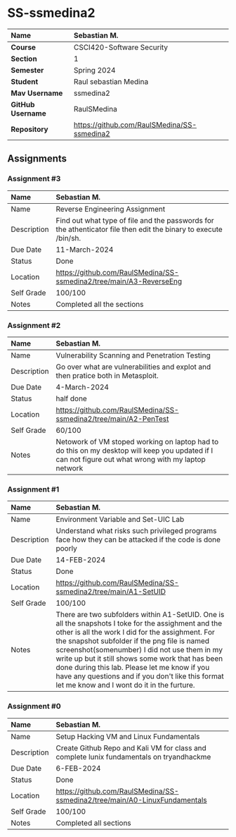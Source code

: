 # SS-ssmedina2

| Name | Sebastian M. |
|:---|:---|
| **Course** | CSCI420-Software Security |
| **Section** | 1 |
| **Semester** | Spring 2024 |
| **Student** | Raul sebastian Medina |
| **Mav Username**            | ssmedina2 |
| **GitHub Username**         | RaulSMedina |
| **Repository**          | https://github.com/RaulSMedina/SS-ssmedina2 |

## Assignments

### Assignment #3

| Name | Sebastian M. |
| :--- | :--- |
| Name | Reverse Engineering Assignment |
| Description | Find out what type of file and the passwords for the athenticator file then edit the binary to execute /bin/sh. |
| Due Date |11-March-2024 |
| Status | Done |
| Location | https://github.com/RaulSMedina/SS-ssmedina2/tree/main/A3-ReverseEng |
| Self Grade | 100/100 |
| Notes | Completed all the sections |

### Assignment #2

| Name | Sebastian M. |
| :--- | :--- |
| Name |Vulnerability Scanning and Penetration Testing |
| Description | Go over what are vulnerabilities and explot and then pratice both in Metasploit. |
| Due Date | 4-March-2024 |
| Status | half done |
| Location | https://github.com/RaulSMedina/SS-ssmedina2/tree/main/A2-PenTest |
| Self Grade | 60/100 |
| Notes | Netowork of VM stoped working on laptop had to do this on my desktop will keep you updated if I can not figure out what wrong with my laptop network |

### Assignment #1

| Name | Sebastian M. |
| :--- | :--- |
| Name | Environment Variable and Set-UIC Lab |
| Description | Understand what risks such privileged programs face how they can be attacked if the code is done poorly |
| Due Date | 14-FEB-2024 |
| Status | Done |
| Location | https://github.com/RaulSMedina/SS-ssmedina2/tree/main/A1-SetUID |
| Self Grade | 100/100 |
| Notes | There are two subfolders within A1-SetUID. One is all the snapshots I toke for the assighment and the other is all the work I did for the assighment. For the snapshot subfolder if the png file is named screenshot(somenumber) I did not use them in my write up but it still shows some work that has been done during this lab. Please let me know if you have any questions and if you don't like this format let me know and I wont do it in the furture. |

### Assignment #0

| Name | Sebastian M. |
| :--- | :--- |
| Name | Setup Hacking VM and Linux Fundamentals |
| Description | Create Github Repo and Kali VM for class and complete lunix fundamentals on tryandhackme |
| Due Date | 6-FEB-2024 |
| Status | Done |
| Location | https://github.com/RaulSMedina/SS-ssmedina2/tree/main/A0-LinuxFundamentals |
| Self Grade | 100/100 |
| Notes | Completed all sections |

